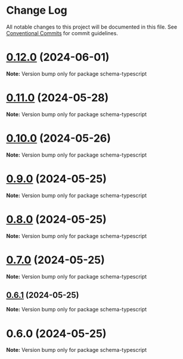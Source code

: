 # Change Log

All notable changes to this project will be documented in this file.
See [Conventional Commits](https://conventionalcommits.org) for commit guidelines.

# [0.12.0](https://github.com/hyperweb-io/schema-typescript/compare/schema-typescript@0.11.0...schema-typescript@0.12.0) (2024-06-01)

**Note:** Version bump only for package schema-typescript





# [0.11.0](https://github.com/hyperweb-io/schema-typescript/compare/schema-typescript@0.10.0...schema-typescript@0.11.0) (2024-05-28)

**Note:** Version bump only for package schema-typescript





# [0.10.0](https://github.com/hyperweb-io/schema-typescript/compare/schema-typescript@0.9.0...schema-typescript@0.10.0) (2024-05-26)

**Note:** Version bump only for package schema-typescript





# [0.9.0](https://github.com/hyperweb-io/schema-typescript/compare/schema-typescript@0.8.0...schema-typescript@0.9.0) (2024-05-25)

**Note:** Version bump only for package schema-typescript





# [0.8.0](https://github.com/hyperweb-io/schema-typescript/compare/schema-typescript@0.7.0...schema-typescript@0.8.0) (2024-05-25)

**Note:** Version bump only for package schema-typescript





# [0.7.0](https://github.com/hyperweb-io/schema-typescript/compare/schema-typescript@0.6.1...schema-typescript@0.7.0) (2024-05-25)

**Note:** Version bump only for package schema-typescript





## [0.6.1](https://github.com/hyperweb-io/schema-typescript/compare/schema-typescript@0.6.0...schema-typescript@0.6.1) (2024-05-25)

**Note:** Version bump only for package schema-typescript





# 0.6.0 (2024-05-25)

**Note:** Version bump only for package schema-typescript
